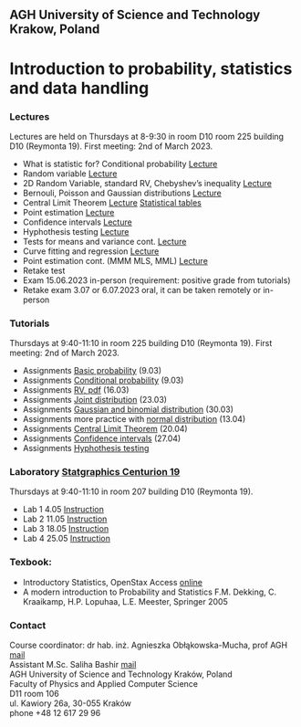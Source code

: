 ## AGH University of Science and Technology Krakow, Poland
# Introduction to probability, statistics and data handling 

### Lectures
Lectures are held on Thursdays  at 8-9:30 in room D10 room 225 building D10 (Reymonta 19). First meeting: 2nd of March 2023.
- What is statistic for? Conditional probability [Lecture](/FILES/stat_1.pdf)
- Random variable [Lecture](/FILES/stat_2.pdf)
- 2D Random Variable, standard RV, Chebyshev’s inequality [Lecture](/FILES/stat_3.pdf)
- Bernouli, Poisson and Gaussian distributions  [Lecture](/FILES/stat_4-5.pdf)
- Central Limit Theorem  [Lecture](/FILES/stat_6.pdf)  [Statistical tables](/FILES/StatistialTables.pdf) 
- Point estimation  [Lecture](/FILES/stat_7.pdf)
- Confidence intervals  [Lecture](/FILES/stat_8.pdf)
- Hyphothesis testing  [Lecture](/FILES/stat_9.pdf)
- Tests for means and variance cont. [Lecture](/FILES/stat_10.pdf)
- Curve fitting and regression   [Lecture](/FILES/stat_12.pdf)
- Point estimation cont. (MMM MLS, MML) [Lecture](/FILES/stat_11.pdf)
- Retake test 
- Exam 15.06.2023 in-person  (requirement: positive grade from tutorials)
- Retake exam 3.07 or 6.07.2023 oral, it can be taken remotely or in-person


### Tutorials
Thursdays at 9:40-11:10  in room 225 building D10 (Reymonta 19). First meeting: 2nd of March 2023.
- Assignments [Basic probability](/FILES/Statistics_Tutorial1.pdf) (9.03)
- Assignments [Conditional probability](/FILES/Statistics_Tutorial2.pdf) (9.03)
- Assignments [RV, pdf](/FILES/Statistics_Tutorial3.pdf) (16.03)
- Assignments [Joint distribution](/FILES/Statistics_Tutorial_4.pdf) (23.03)
- Assignments [Gaussian and binomial distribution](/FILES/tutorial5.pdf) (30.03)
- Assignments more practice with [normal distribution](/FILES/Tutorial_5b.pdf) (13.04) 
- Assignments [Central Limit Theorem](/FILES/tutorial6.pdf) (20.04)
- Assignments [Confidence intervals](/FILES/tutorial7.pdf) (27.04)
- Assignments [Hyphothesis testing](/FILES/tutorial8.pdf) 


### Laboratory [Statgraphics Centurion 19](https://www.statgraphics.com/centurion-overview) 
Thursdays at 9:40-11:10  in room 207 building D10 (Reymonta 19). 
- Lab 1 4.05 [Instruction](/FILES/Lab1-04.05.pdf)
- Lab 2 11.05 [Instruction](/FILES/Lab2-11.05.pdf)
- Lab 3 18.05 [Instruction](/FILES/Lab3-18.05.pdf)
- Lab 4 25.05 [Instruction](/FILES/Lab4-25.05.pdf)



<!--
- Assignments (20.10) [Conditional probability](/FILES/Tutorial_2.pdf) 
- Assignments (27.10) [RD, pdf](/FILES/Tutorial_3.pdf) +quiz
- Assignments (3.11)  [Moments, joint distribution](/FILES/Tutorial_4.pdf) 
- Assignments (10.11) [Gaussian and binomial distribution](/FILES/Tutorial_5.pdf) 
- Assignments (17.11) [More practice with normal distribution](/FILES/Tutorial_5elearning.pdf) + quiz
- Assignments (24.11) [Central Limit Theorem](/FILES/Tutorial_6.pdf) 
- Assignments (1.12) [Confidence intervals](/FILES/Tutorial_7.pdf) 
- Assignments (8.12) [Hyphothesis testing](/FILES/Tutorial_8a.pdf) 

Description of the tasks: [lab3](/FILES/LAB_winter2022_3.pdf) <br>
Regression-[data](/FILES/regression_SAT_example.txt), <br>
Two samples-[data](FILES/TwoSample.txt)+[instruction](https://cdn2.hubspot.net/hubfs/402067/PDFs/Two_Sample_Comparison_1-1.pdf) <br>
ANOVA [instruction](https://cdn2.hubspot.net/hubfs/402067/PDFs/One-Way_ANOVA.pdf)
- Lab 4 


-->

### Texbook: 
- Introductory Statistics, OpenStax Access [online](https://openstax.org/details/introductory-statistics)
- A modern introduction to Probability and Statistics F.M. Dekking, C. Kraaikamp, H.P. Lopuhaa, L.E. Meester, Springer 2005


<!--
1. Laboratory [description](/FILES/LAB_1_winter2021.pdf) 
2. Laboratory 12.01.2021 [CL description](/FILES/lab2_CI_hypotest.pdf), [Height data](/FILES/Height_data.txt), Two samples comparison
3. Laboratory 19.01.2022 On-way ANOVA, Regression, Monte Carlo methods
-->

### Contact 
Course coordinator: dr hab. inż. Agnieszka Obłąkowska-Mucha, prof AGH  [mail](amucha@agh.edu.pl)  <br>
Assistant M.Sc. Saliha Bashir [mail](bashir@agh.edu.pl)  <br>
AGH University of Science and Technology Kraków, Poland <br>
Faculty of Physics and Applied Computer Science <br>
D11 room 106 <br>
ul. Kawiory 26a, 30-055 Kraków <br>
phone +48 12 617 29 96 <br>


